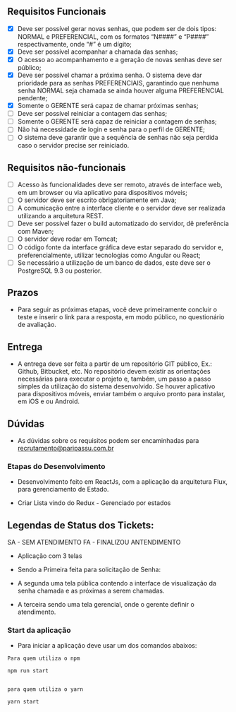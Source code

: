 ## Requisitos Funcionais

- [x] Deve ser possível gerar novas senhas, que podem ser de dois tipos: NORMAL e PREFERENCIAL, com os formatos “N####” e “P####” respectivamente, onde “#” é um dígito;
- [x] Deve ser possível acompanhar a chamada das senhas;
- [x] O acesso ao acompanhamento e a geração de novas senhas deve ser público;
- [x] Deve ser possível chamar a próxima senha. O sistema deve dar prioridade para as senhas PREFERENCIAIS, garantindo que nenhuma senha NORMAL seja chamada se ainda houver alguma PREFERENCIAL pendente;
- [x] Somente o GERENTE será capaz de chamar próximas senhas;
- [ ] Deve ser possível reiniciar a contagem das senhas;
- [ ] Somente o GERENTE será capaz de reiniciar a contagem de senhas;
- [ ] Não há necessidade de login e senha para o perfil de GERENTE;
- [ ] O sistema deve garantir que a sequência de senhas não seja perdida caso o servidor precise ser reiniciado.

## Requisitos não-funcionais

- [ ] Acesso às funcionalidades deve ser remoto, através de interface web, em um browser ou via aplicativo para dispositivos móveis;
- [ ] O servidor deve ser escrito obrigatoriamente em Java;
- [ ] A comunicação entre a interface cliente e o servidor deve ser realizada utilizando a arquitetura REST.
- [ ] Deve ser possível fazer o build automatizado do servidor, dê preferência com Maven;
- [ ] O servidor deve rodar em Tomcat;
- [ ] O código fonte da interface gráfica deve estar separado do servidor e, preferencialmente, utilizar tecnologias como Angular ou React;
- [ ] Se necessário a utilização de um banco de dados, este deve ser o PostgreSQL 9.3 ou posterior.

## Prazos

- Para seguir as próximas etapas, você deve primeiramente concluir o teste e inserir o link para a resposta, em modo público, no questionário de avaliação.

## Entrega

- A entrega deve ser feita a partir de um repositório GIT público, Ex.: Github, Bitbucket, etc. No repositório devem existir as orientações necessárias para executar o projeto e, também, um passo a passo simples da utilização do sistema desenvolvido. Se houver aplicativo para dispositivos móveis, enviar também o arquivo pronto para instalar, em iOS e ou Android.

## Dúvidas

- As dúvidas sobre os requisitos podem ser encaminhadas para recrutamento@paripassu.com.br

### Etapas do Desenvolvimento

- Desenvolvimento feito em ReactJs, com a aplicação da arquitetura Flux, para gerenciamento de Estado.

* Criar Lista vindo do Redux - Gerenciado por estados

## Legendas de Status dos Tickets:

SA - SEM ATENDIMENTO
FA - FINALIZOU ANTENDIMENTO

- Aplicação com 3 telas

* Sendo a Primeira feita para solicitação de Senha:

* A segunda uma tela pública contendo a interface de visualização da senha chamada e as próximas a serem chamadas.

* A terceira sendo uma tela gerencial, onde o gerente definir o atendimento.

### Start da aplicação

- Para iniciar a aplicação deve usar um dos comandos abaixos:

```
Para quem utiliza o npm

npm run start


para quem utiliza o yarn

yarn start
```

